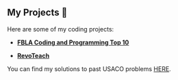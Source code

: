 

## My Projects 🚀

Here are some of my coding projects:

- [**FBLA Coding and Programming Top 10**](https://github.com/Ertugrul12345/FBLA-Coding-and-programming)  

- [**RevoTeach**](https://github.com/Ertugrul12345/RevoTeach/tree/main)  



You can find my solutions to past USACO problems [HERE](https://github.com/Ertugrul12345/Usaco-Solutions/tree/main).
